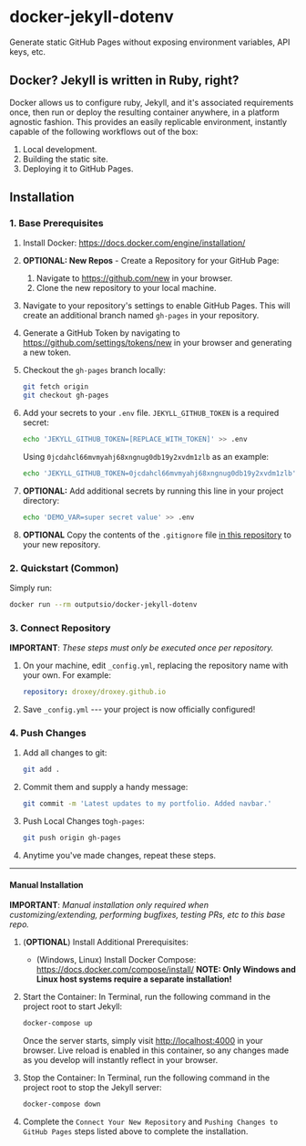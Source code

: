 # docker-jekyll-dotenv

Generate static GitHub Pages without exposing environment variables, API keys, etc.

## Docker? Jekyll is written in Ruby, right?

Docker allows us to configure ruby, Jekyll, and it's associated requirements once, then run or deploy the resulting container anywhere, in a platform agnostic fashion.
This provides an easily replicable environment, instantly capable of the following workflows out of the box:

1. Local development.
1. Building the static site.
1. Deploying it to GitHub Pages.

## Installation

### 1. Base Prerequisites

1. Install Docker: <https://docs.docker.com/engine/installation/>

1. **OPTIONAL: New Repos** - Create a Repository for your GitHub Page:

   1. Navigate to <https://github.com/new> in your browser.
   1. Clone the new repository to your local machine.

1. Navigate to your repository's settings to enable GitHub Pages. This will create an additional branch named `gh-pages` in your repository.

1. Generate a GitHub Token by navigating to <https://github.com/settings/tokens/new> in your browser and generating a new token.

1. Checkout the `gh-pages` branch locally:

   ```bash
   git fetch origin
   git checkout gh-pages
   ```

1. Add your secrets to your `.env` file. `JEKYLL_GITHUB_TOKEN` is a required secret:

   ```bash
   echo 'JEKYLL_GITHUB_TOKEN=[REPLACE_WITH_TOKEN]' >> .env
   ```

   Using `0jcdahcl66mvmyahj68xngnug0db19y2xvdm1zlb` as an example:

   ```bash
   echo 'JEKYLL_GITHUB_TOKEN=0jcdahcl66mvmyahj68xngnug0db19y2xvdm1zlb' >> .env
   ```

1. **OPTIONAL:** Add additional secrets by running this line in your project directory:

   ```bash
   echo 'DEMO_VAR=super secret value' >> .env
   ```

1. **OPTIONAL** Copy the contents of the `.gitignore` file [in this repository](https://raw.githubusercontent.com/outputs-io/docker-jekyll-dotenv/master/.gitignore) to your new repository.

### 2. Quickstart (Common)

Simply run:

```bash
docker run --rm outputsio/docker-jekyll-dotenv
```

### 3. Connect Repository

**IMPORTANT**: _These steps must only be executed once per repository._

1. On your machine, edit `_config.yml`, replacing the repository name with your own. For example:

   ```yaml
   repository: droxey/droxey.github.io
   ```

1. Save `_config.yml` --- your project is now officially configured!

### 4. Push Changes

1. Add all changes to git:

   ```bash
   git add .
   ```

1. Commit them and supply a handy message:

   ```bash
   git commit -m 'Latest updates to my portfolio. Added navbar.'
   ```

1. Push Local Changes to`gh-pages`:

   ```bash
   git push origin gh-pages
   ```

1. Anytime you've made changes, repeat these steps.

---

#### Manual Installation

**IMPORTANT**: _Manual installation only required when customizing/extending, performing bugfixes, testing PRs, etc to this base repo._

1. (**OPTIONAL**) Install Additional Prerequisites:

   * (Windows, Linux) Install Docker Compose: <https://docs.docker.com/compose/install/>
     **NOTE: Only Windows and Linux host systems require a separate installation!**

1. Start the Container:
   In Terminal, run the following command in the project root to start Jekyll:

   ```bash
   docker-compose up
   ```

   Once the server starts, simply visit <http://localhost:4000> in your browser. Live reload is enabled in this container, so any changes made as you develop will instantly reflect in your browser.

1. Stop the Container:
   In Terminal, run the following command in the project root to stop the Jekyll server:

   ```bash
   docker-compose down
   ```

1. Complete the `Connect Your New Repository` and `Pushing Changes to GitHub Pages` steps listed above to complete the installation.
